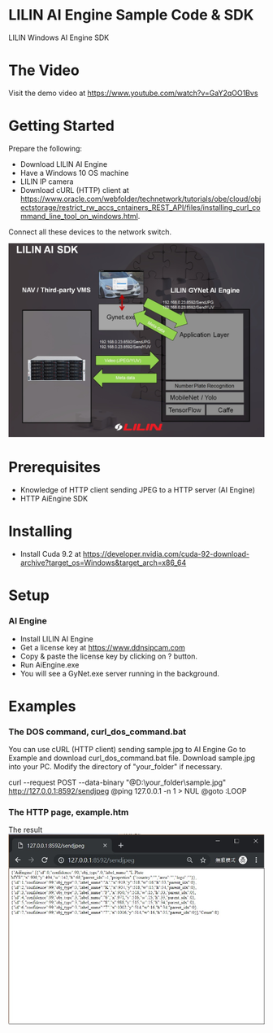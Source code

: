 # LILIN AI Engine Sample Code & SDK
LILIN Windows AI Engine SDK

# The Video
Visit the demo video at 
https://www.youtube.com/watch?v=GaY2qOO1Bvs

# Getting Started
Prepare the following:

* Download LILIN AI Engine
* Have a Windows 10 OS machine
* LILIN IP camera
* Download cURL (HTTP) client at https://www.oracle.com/webfolder/technetwork/tutorials/obe/cloud/objectstorage/restrict_rw_accs_cntainers_REST_API/files/installing_curl_command_line_tool_on_windows.html.

Connect all these devices to the network switch.

![alt tag](https://github.com/LILINOpenGitHub/LILIN-AI-Engine/blob/master/diagram.jpg?raw=true)

# Prerequisites

* Knowledge of HTTP client sending JPEG to a HTTP server (AI Engine)
* HTTP AiEngine SDK

# Installing

* Install Cuda 9.2 at https://developer.nvidia.com/cuda-92-download-archive?target_os=Windows&target_arch=x86_64

# Setup

### AI Engine
* Install LILIN AI Engine
* Get a license key at https://www.ddnsipcam.com
* Copy & paste the license key by clicking on ? button.
* Run AiEngine.exe
* You will see a GyNet.exe server running in the background.

# Examples

### The DOS command, curl_dos_command.bat
You can use cURL (HTTP client) sending sample.jpg to AI Engine
Go to Example and download curl_dos_command.bat file.
Download sample.jpg into your PC.
Modify the directory of "your_folder" if necessary.

curl --request POST --data-binary "@D:\your_folder\sample.jpg" http://127.0.0.1:8592/sendjpeg
@ping 127.0.0.1 -n 1 > NUL
@goto :LOOP

### The HTTP page, example.htm

The result
![alt tag](https://github.com/LILINOpenGitHub/LILIN-AI-Engine/blob/master/return.jpg?raw=true)


